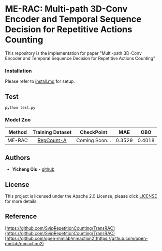 # ME-RAC: Multi-path 3D-Conv Encoder and Temporal Sequence Decision for Repetitive Actions Counting

<!--[![NPM Version][npm-image]][npm-url]-->
<!--[![Build Status][travis-image]][travis-url]-->
<!--[![Downloads Stats][npm-downloads]][npm-url]-->

This repository is the implementation for paper "Multi-path 3D-Conv Encoder and Temporal Sequence Decision for Repetitive Actions Counting"


### Installation 
Please refer to [install.md](install.md) for setup.

## Test
```
python test.py
``` 

### Model Zoo
|  Method   | Training Dataset | CheckPoint |  MAE  | OBO |
|  :---: | :-----: |   :---------------------------:            | :---: | :---: |
| ME-RAC  | [RepCount-A](https://svip-lab.github.io/dataset/RepCount_dataset.html) | Coming Soon... | 0.3529 | 0.4018 |

## Authors 
* **Yicheng Qiu**  - [github](https://github.com/yicheng-2019)

## License 
This project is licensed under the Apache 2.0 License, please click [LICENSE](LICENSE) for more details.

## Reference
[https://github.com/SvipRepetitionCounting/TransRAC](https://github.com/SvipRepetitionCounting/TransRAC)  
[https://github.com/open-mmlab/mmaction2](https://github.com/open-mmlab/mmaction2)
